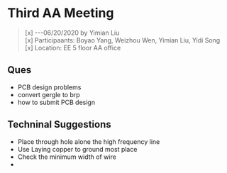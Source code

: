 # Third AA Meeting
>[x] ---06/20/2020 by Yimian Liu     
>[x] Participaants: Boyao Yang, Weizhou Wen, Yimian Liu, Yidi Song   
>[x] Location: EE 5 floor AA office   

## Ques
 - PCB design problems
 - convert gergle to brp
 - how to submit PCB design

## Techninal Suggestions    
- Place through hole alone the high frequency line
- Use Laying copper to ground most place
- Check the minimum width of wire
- 
